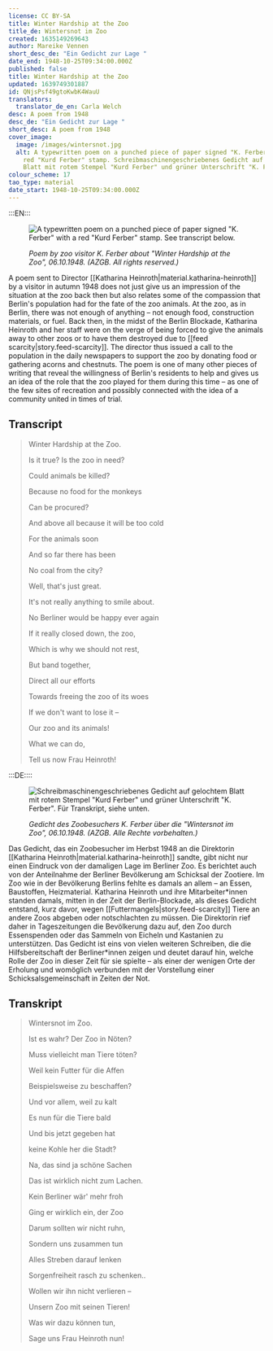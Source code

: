 ```yaml
---
license: CC BY-SA
title: Winter Hardship at the Zoo
title_de: Wintersnot im Zoo
created: 1635149269643
author: Mareike Vennen
short_desc_de: "Ein Gedicht zur Lage "
date_end: 1948-10-25T09:34:00.000Z
published: false
title: Winter Hardship at the Zoo
updated: 1639749301887
id: QNjsPsf49gtoKwbK4WauU
translators:
  translator_de_en: Carla Welch
desc: A poem from 1948
desc_de: "Ein Gedicht zur Lage "
short_desc: A poem from 1948
cover_image:
  image: /images/wintersnot.jpg
  alt: A typewritten poem on a punched piece of paper signed "K. Ferber" with a
    red "Kurd Ferber" stamp. Schreibmaschinengeschriebenes Gedicht auf gelochtem
    Blatt mit rotem Stempel "Kurd Ferber" und grüner Unterschrift "K. Ferber".
colour_scheme: 17
tao_type: material
date_start: 1948-10-25T09:34:00.000Z
---
```


:::EN:::
 
 
<figure>
 
![A typewritten poem on a punched piece of paper signed "K. Ferber" with a red "Kurd Ferber" stamp. See transcript below.](/images/mv/Wintersnot.jpg)
 
<figcaption>
 
_Poem by zoo visitor K. Ferber about "Winter Hardship at the Zoo", 06.10.1948. (AZGB. All rights reserved.)_
 
</figcaption>
 
</figure>
 
A poem sent to Director [[Katharina Heinroth|material.katharina-heinroth]] by a visitor in autumn 1948 does not just give us an impression of the situation at the zoo back then but also relates some of the compassion that Berlin's population had for the fate of the zoo animals. At the zoo, as in Berlin, there was not enough of anything – not enough food, construction materials, or fuel. Back then, in the midst of the Berlin Blockade, Katharina Heinroth and her staff were on the verge of being forced to give the animals away to other zoos or to have them destroyed due to [[feed scarcity|story.feed-scarcity]]. The director thus issued a call to the population in the daily newspapers to support the zoo by donating food or gathering acorns and chestnuts. The poem is one of many other pieces of writing that reveal the willingness of Berlin's residents to help and gives us an idea of the role that the zoo played for them during this time – as one of the few sites of recreation and possibly connected with the idea of a community united in times of trial.

## Transcript
 
>Winter Hardship at the Zoo.
>
>Is it true? Is the zoo in need?
>
>Could animals be killed?
>
>Because no food for the monkeys
>
>Can be procured?
>
>And above all because it will be too cold
>
>For the animals soon
>
>And so far there has been
>
>No coal from the city?
>
>Well, that's just great.
>
>It's not really anything to smile about.
>
>No Berliner would be happy ever again
>
>If it really closed down, the zoo,
>
>Which is why we should not rest,
>
>But band together,
>
>Direct all our efforts
>
>Towards freeing the zoo of its woes
>
>If we don't want to lose it –
>
>Our zoo and its animals!
>
>What we can do,
>
>Tell us now Frau Heinroth!
>

:::DE::::

 
<figure>
 
![Schreibmaschinengeschriebenes Gedicht auf gelochtem Blatt mit rotem Stempel "Kurd Ferber" und grüner Unterschrift "K. Ferber". Für Transkript, siehe unten.](/images/mv/Wintersnot.jpg)
 
<figcaption>
 
_Gedicht des Zoobesuchers K. Ferber über die "Wintersnot im Zoo", 06.10.1948. (AZGB. Alle Rechte vorbehalten.)_
 
</figcaption>
 
</figure>
 
Das Gedicht, das ein Zoobesucher im Herbst 1948 an die Direktorin [[Katharina Heinroth|material.katharina-heinroth]] sandte, gibt nicht nur einen Eindruck von der damaligen Lage im Berliner Zoo. Es berichtet auch von der Anteilnahme der Berliner Bevölkerung am Schicksal der Zootiere. Im Zoo wie in der Bevölkerung Berlins fehlte es damals an allem – an Essen, Baustoffen, Heizmaterial. Katharina Heinroth und ihre Mitarbeiter\*innen standen damals, mitten in der Zeit der Berlin-Blockade, als dieses Gedicht entstand, kurz davor, wegen [[Futtermangels|story.feed-scarcity]] Tiere an andere Zoos abgeben oder notschlachten zu müssen. Die Direktorin rief daher in Tageszeitungen die Bevölkerung dazu auf, den Zoo durch Essenspenden oder das Sammeln von Eicheln und Kastanien zu unterstützen. Das Gedicht ist eins von vielen weiteren Schreiben, die die Hilfsbereitschaft der Berliner\*innen zeigen und deutet darauf hin, welche Rolle der Zoo in dieser Zeit für sie spielte – als einer der wenigen Orte der Erholung und womöglich verbunden mit der Vorstellung einer Schicksalsgemeinschaft in Zeiten der Not.

## Transkript
 
>Wintersnot im Zoo.
>
>Ist es wahr? Der Zoo in Nöten?
>
>Muss vielleicht man Tiere töten?
>
>Weil kein Futter für die Affen
>
>Beispielsweise zu beschaffen?
>
>Und vor allem, weil zu kalt
>
>Es nun für die Tiere bald
>
>Und bis jetzt gegeben hat
>
>keine Kohle her die Stadt?
>
>Na, das sind ja schöne Sachen
>
>Das ist wirklich nicht zum Lachen.
>
>Kein Berliner wär' mehr froh
>
>Ging er wirklich ein, der Zoo
>
>Darum sollten wir nicht ruhn,
>
>Sondern uns zusammen tun
>
>Alles Streben darauf lenken
>
>Sorgenfreiheit rasch zu schenken..
>
>Wollen wir ihn nicht verlieren –
>
>Unsern Zoo mit seinen Tieren!
>
>Was wir dazu können tun,
>
>Sage uns Frau Heinroth nun!
>

